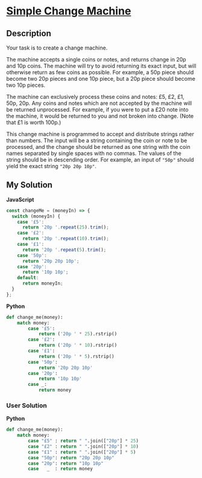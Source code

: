 # [Simple Change Machine](https://www.codewars.com/kata/57238766214e4b04b8000011)

## Description

Your task is to create a change machine.

The machine accepts a single coins or notes, and returns change in 20p and 10p coins. The machine will try to avoid returning its exact input, but will otherwise return as few coins as possible. For example, a 50p piece should become two 20p pieces and one 10p piece, but a 20p piece should become two 10p pieces.

The machine can exclusively process these coins and notes: £5, £2, £1, 50p, 20p. Any coins and notes which are not accepted by the machine will be returned unprocessed. For example, if you were to put a £20 note into the machine, it would be returned to you and not broken into change. (Note that £1 is worth 100p.)

This change machine is programmed to accept and distribute strings rather than numbers. The input will be a string containing the coin or note to be processed, and the change should be returned as one string with the coin names separated by single spaces with no commas. The values of the string should be in descending order. For example, an input of `"50p"` should yield the exact string `"20p 20p 10p"`.

## My Solution

**JavaScript**

```js
const changeMe = (moneyIn) => {
  switch (moneyIn) {
    case '£5':
      return '20p '.repeat(25).trim();
    case '£2':
      return '20p '.repeat(10).trim();
    case '£1':
      return '20p '.repeat(5).trim();
    case '50p':
      return '20p 20p 10p';
    case '20p':
      return '10p 10p';
    default:
      return moneyIn;
  }
};
```

**Python**

```py
def change_me(money):
    match money:
        case '£5':
            return ('20p ' * 25).rstrip()
        case '£2':
            return ('20p ' * 10).rstrip()
        case '£1':
            return ('20p ' * 5).rstrip()
        case '50p':
            return '20p 20p 10p'
        case '20p':
            return '10p 10p'
        case _:
            return money
```

### User Solution

**Python**

```py
def change_me(money): 
    match money:
        case "£5" : return " ".join(["20p"] * 25)
        case "£2" : return " ".join(["20p"] * 10)
        case "£1" : return " ".join(["20p"] * 5)
        case "50p": return "20p 20p 10p"
        case "20p": return "10p 10p"
        case   _  : return money
```